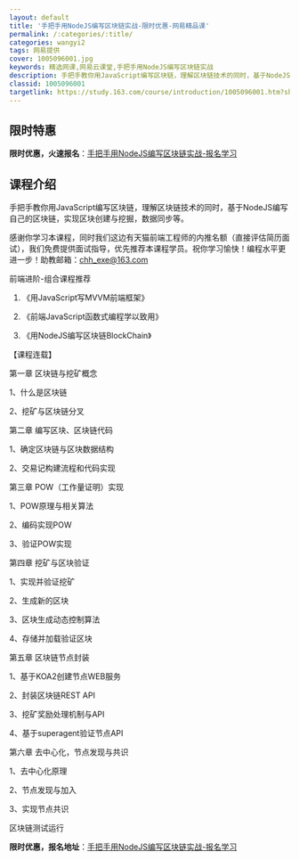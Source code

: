 ```yaml
---
layout: default
title: '手把手用NodeJS编写区块链实战-限时优惠-网易精品课'
permalink: /:categories/:title/
categories: wangyi2
tags: 网易提供
cover: 1005096001.jpg
keywords: 精选网课,网易云课堂,手把手用NodeJS编写区块链实战
description: 手把手教你用JavaScript编写区块链，理解区块链技术的同时，基于NodeJS编写自己的区块链，实现区块创建与挖掘，
classid: 1005096001
targetlink: https://study.163.com/course/introduction/1005096001.htm?share=1&shareId=1025206652&utm_campaign=share&utm_medium=iphoneShare&utm_source=&utm_u=1025206652
---
```


## 限时特惠

**限时优惠，火速报名**：[手把手用NodeJS编写区块链实战-报名学习](https://study.163.com/course/introduction/1005096001.htm?share=1&shareId=1025206652&utm_campaign=share&utm_medium=iphoneShare&utm_source=&utm_u=1025206652)

## 课程介绍

手把手教你用JavaScript编写区块链，理解区块链技术的同时，基于NodeJS编写自己的区块链，实现区块创建与挖掘，数据同步等。



感谢你学习本课程，同时我们这边有天猫前端工程师的内推名额（直接评估简历面试），我们免费提供面试指导，优先推荐本课程学员。祝你学习愉快！编程水平更进一步！助教邮箱：chh_exe@163.com



前端进阶-组合课程推荐

1. 《用JavaScript写MVVM前端框架》

2. 《前端JavaScript函数式编程学以致用》

3. 《用NodeJS编写区块链BlockChain》



【课程连载】

第一章 区块链与挖矿概念 

1、什么是区块链

2、挖矿与区块链分叉



第二章 编写区块、区块链代码

1、确定区块链与区块数据结构

2、交易记构建流程和代码实现



第三章 POW（工作量证明）实现 

1、POW原理与相关算法

2、编码实现POW

3、验证POW实现



第四章 挖矿与区块验证 

1、实现并验证挖矿

2、生成新的区块

3、区块生成动态控制算法

4、存储并加载验证区块



第五章 区块链节点封装

1、基于KOA2创建节点WEB服务

2、封装区块链REST API

3、挖矿奖励处理机制与API

4、基于superagent验证节点API



第六章 去中心化，节点发现与共识 

1、去中心化原理

2、节点发现与加入

3、实现节点共识

区块链测试运行

**限时优惠，报名地址**：[手把手用NodeJS编写区块链实战-报名学习](https://study.163.com/course/introduction/1005096001.htm?share=1&shareId=1025206652&utm_campaign=share&utm_medium=iphoneShare&utm_source=&utm_u=1025206652)


